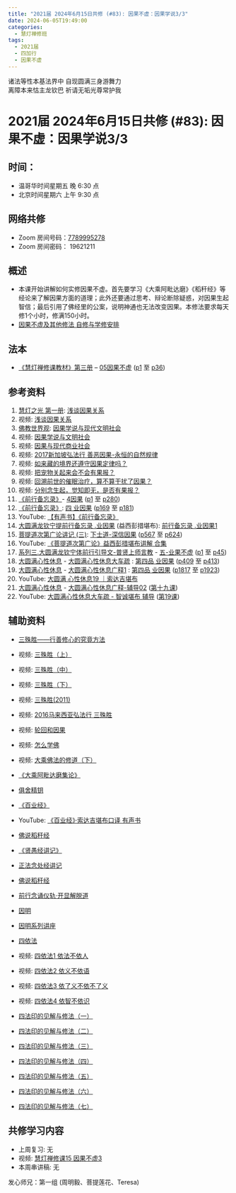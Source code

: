 ```yaml
---
title: "2021届 2024年6月15日共修 (#83): 因果不虚：因果学说3/3"
date: 2024-06-05T19:49:00
categories:
  - 慧灯禅修班
tags:
  - 2021届
  - 四加行
  - 因果不虚
---
```

诸法等性本基法界中 自现圆满三身游舞力\
离障本来怙主龙钦巴 祈请无垢光尊常护我

# 2021届 2024年6月15日共修 (#83): 因果不虚：因果学说3/3

## 时间：

* 温哥华时间星期五 晚 6:30 点
* 北京时间星期六 上午 9:30 点

## 网络共修

* Zoom 房间号码：[7789995278](https://us02web.zoom.us/j/7789995278?pwd=VjZmbWJFY2k2K0E5RVB2cTNIQmhqUT09)
* Zoom 房间密码： 19621211

## 概述

* 本课开始讲解如何实修因果不虚。首先要学习《大乘阿毗达磨》《稻秆经》等经论来了解因果方面的道理；此外还要通过思考、辩论断除疑惑，对因果生起智信；最后引用了佛经里的公案，说明神通也无法改变因果。本修法要求每天修1个小时，修满150小时。
* [因果不虚及其他修法 自修与学修安排 ](https://fohuifayu.com/index.php/huideng-jiangtang/chanxiuke/zen-03/8655-zen03-ygbx)

## 法本

* [《慧灯禅修课教材》第三册](https://huidengchanxiu.net/books/b3/) – [05因果不虚](https://huidengchanxiu.net/books/b3/3-05) ([p1](https://huidengchanxiu.net/books/b3/3-05#p1) 至 [p36](https://huidengchanxiu.net/books/b3/3-05#p36))

## 参考资料

1. [慧灯之光 第一册](https://fohuifayu.com/index.php/huideng-zhiguang/huideng-series/yi-ce): [浅谈因果关系](https://fohuifayu.com/index.php/huideng-zhiguang/huideng-series/135-a00003)
2. 视频: [浅谈因果关系](https://fohuifayu.com/index.php/huideng-jiangtang/chanxiuke/zen-01/8248-l02001)
3. [佛教世界观](https://fohuifayu.com/index.php/huideng-zhiguang/dianzi-congshu/fojiao-shijie-guan): [因果学说与现代文明社会](https://fohuifayu.com/index.php/huideng-zhiguang/dianzi-congshu/fojiao-shijie-guan/8850-a00117)
4. [](https://fohuifayu.com/index.php/huideng-zhiguang/dianzi-congshu/fojiao-shijie-guan/8850-a00117)视频: [因果学说与文明社会](https://fohuifayu.com/index.php/huideng-jiangtang/rensheng-zhihui/fojiao-yuqiye/714-l13047)
5. [](https://fohuifayu.com/index.php/huideng-jiangtang/rensheng-zhihui/fojiao-yuqiye/714-l13047)视频: [因果与现代商业社会](https://fohuifayu.com/index.php/huideng-jiangtang/rensheng-zhihui/fojiao-yuqiye/678-l13051)
6. 视频: [2017新加坡弘法行 善恶因果-永恒的自然规律](https://fohuifayu.com/index.php/huideng-jiangtang/huanqiu-xilie/xin-jia-po/1825-l17021)
7. 视频: [如来藏的境界还遵守因果定律吗？](https://fohuifayu.com/index.php/shipin-jingcui/wenda-zhailu/9233-v22002-v09)
8. 视频: [把宠物关起来会不会有果报？](https://fohuifayu.com/index.php/shipin-jingcui/wenda-zhailu/8118-v21018-v01)
9. 视频: [回溯前世的催眠治疗，算不算干扰了因果？](https://fohuifayu.com/index.php/shipin-jingcui/wenda-zhailu/8117-v21015-v10)
10. 视频: [分别念生起，觉知即无，是否有果报？](https://fohuifayu.com/index.php/shipin-jingcui/wenda-zhailu/4739-V16134-V07?title=%E4%BA%86%E5%87%A1%E5%9B%9B%E8%AE%AD)
11. [《前行备忘录》](https://www.huidengchanxiu.net/refs/bwl)- [4因果](https://www.huidengchanxiu.net/refs/qxbwl/qxxl4-04yg) [](https://www.huidengchanxiu.net/refs/qxbwl/qxxl4-03lh/#%E4%B8%80%E5%BC%95%E5%85%A5)([p1](https://www.huidengchanxiu.net/refs/qxbwl/qxxl4-04yg#p1) 至 [p280](https://www.huidengchanxiu.net/refs/qxbwl/qxxl4-04yg#p280))
12. [《前行备忘录》](https://huidengchanxiu.net/refs/qxbwl/): [四 业因果](https://huidengchanxiu.net/refs/qxbwl/#%E5%9B%9B-%E4%B8%9A%E5%9B%A0%E6%9E%9C) ([p169](https://huidengchanxiu.net/refs/qxbwl/#p169) 至 [p181](https://huidengchanxiu.net/refs/qxbwl/#p181))
13. [](https://huidengchanxiu.net/refs/qxbwl/#%E4%B8%89-%E8%BD%AE%E5%9B%9E%E8%BF%87%E6%82%A3)YouTube: [【有声书】《前行备忘录》](https://www.youtube.com/playlist?list=PLpQ93rK3nqoAm3Uqmur-FOkedJK_jhIzF)
14. [大圆满龙钦宁提前行备忘录 .业因果](https://www.xianmixuezi.com/%E5%A4%A7%E5%9C%86%E6%BB%A1%E5%89%8D%E8%A1%8C/%E7%B3%BB%E5%88%97%E5%9B%9B-%E5%89%8D%E8%A1%8C%E5%A4%87%E5%BF%98%E5%BD%95/%E5%A4%A7%E5%9C%86%E6%BB%A1%E9%BE%99%E9%92%A6%E5%AE%81%E6%8F%90%E5%89%8D%E8%A1%8C%E5%A4%87%E5%BF%98%E5%BD%95-%E4%B8%9A%E5%9B%A0%E6%9E%9C) (益西彭措堪布): [前行备忘录 .业因果1](https://www.xianmixuezi.com/%E5%A4%A7%E5%9C%86%E6%BB%A1%E5%89%8D%E8%A1%8C/%E7%B3%BB%E5%88%97%E5%9B%9B-%E5%89%8D%E8%A1%8C%E5%A4%87%E5%BF%98%E5%BD%95/%E5%A4%A7%E5%9C%86%E6%BB%A1%E9%BE%99%E9%92%A6%E5%AE%81%E6%8F%90%E5%89%8D%E8%A1%8C%E5%A4%87%E5%BF%98%E5%BD%95-%E4%B8%9A%E5%9B%A0%E6%9E%9C/%E5%89%8D%E8%A1%8C%E5%A4%87%E5%BF%98%E5%BD%95-%E4%B8%9A%E5%9B%A0%E6%9E%9C-1)
15. [菩提道次第广论讲记 (三)](https://huidengchanxiu.net/refs/ptdcdgl/3): [下士道-深信因果](https://huidengchanxiu.net/refs/ptdcdgl/3#%E4%B8%8B%E5%A3%AB%E9%81%93-%E6%B7%B1%E4%BF%A1%E5%9B%A0%E6%9E%9C%E7%9B%AE%E5%BD%95) ([p567](https://huidengchanxiu.net/refs/ptdcdgl/3#p567) 至 [p624](https://huidengchanxiu.net/refs/ptdcdgl/3#p624))
16. YouTube: [《菩提道次第广论》益西彭措堪布讲解 合集](https://www.youtube.com/playlist?list=PLvhysUtdbxCBq9MxPLr6pauLmbwndXY9o)
17. [系列三.大圆满龙钦宁体前行引导文-普贤上师言教](https://huidengchanxiu.net/refs/s3) - [](https://huidengchanxiu.net/refs/xmfw/s3/s3-ydw4-lhgh)[五-业果不虚](https://huidengchanxiu.net/refs/xmfw/s3/s3-ydw5-ygbx) ([p1](https://huidengchanxiu.net/refs/xmfw/s3/s3-ydw5-ygbx#p1) 至 [p45](https://huidengchanxiu.net/refs/xmfw/s3/s3-ydw5-ygbx#p45))
18. [大圆满心性休息](https://huidengchanxiu.net/refs/dymxxxx) - [大圆满心性休息大车疏](https://huidengchanxiu.net/refs/dymxxxx/dymxxxx-dcs) : [第四品 业因果](https://huidengchanxiu.net/refs/dymxxxx/dymxxxx-dcs/#%E7%AC%AC%E5%9B%9B%E5%93%81-%E4%B8%9A%E5%9B%A0%E6%9E%9C) ([p409](https://huidengchanxiu.net/refs/dymxxxx/dymxxxx-dcs/#p409) 至 [p413](https://huidengchanxiu.net/refs/dymxxxx/dymxxxx-dcs/#p413))
19. [大圆满心性休息](https://huidengchanxiu.net/refs/dymxxxx) - [大圆满心性休息广释1](https://huidengchanxiu.net/refs/dymxxxx/dymxxxx-gs1) : [第四品 业因果](https://huidengchanxiu.net/refs/dymxxxx/dymxxxx-gs1#%E7%AC%AC%E5%9B%9B%E5%93%81-%E4%B8%9A%E5%9B%A0%E6%9E%9C) ([p1817](https://huidengchanxiu.net/refs/dymxxxx/dymxxxx-gs1#p1817) 至 [p1923](https://huidengchanxiu.net/refs/dymxxxx/dymxxxx-gs1#p1923))
20. YouTube: [大圆满 心性休息19 ｜索达吉堪布](https://www.youtube.com/watch?v=-sllg359GeQ&list=PLAnEIprIVklebrDFUKaC67LssdOO2y87p&index=19)
21. [大圆满心性休息](https://huidengchanxiu.net/refs/dymxxxx) - [大圆满心性休息广释-辅导02](https://huidengchanxiu.net/refs/dymxxxx/fudao/fd-02) ([第十九课](https://huidengchanxiu.net/refs/dymxxxx/fudao/fd-02#%E7%AC%AC%E5%8D%81%E4%B9%9D%E8%AF%BE))
22. YouTube: [大圆满心性休息大车疏 - 智诚堪布 辅导](https://www.youtube.com/playlist?list=PL5y-PP7QihJ1Gh3w_hYZMkn4AWFXr_2iu) ([第19课](https://www.youtube.com/watch?v=RgNyJmEd6_g&list=PL5y-PP7QihJ1Gh3w_hYZMkn4AWFXr_2iu&index=20))

## **辅助资料**[](https://huidengchanxiu.net/refs/misc/zfncj01)[](https://www.huidengvan.com/posts/2023-08-05-2021%E5%B1%8A-2023%E5%B9%B48%E6%9C%8812%E6%97%A5%E5%85%B1%E4%BF%AE-46-%E8%BD%AE%E5%9B%9E%E8%BF%87%E6%82%A3%E6%95%B4%E4%BD%932-2%E4%B8%89%E6%A0%B9%E6%9C%AC%E8%8B%A6/)

* [](https://www.huidengvan.com/tags/%E4%BD%9B%E8%AF%B4%E7%A8%BB%E7%A7%86%E7%BB%8F/)[三殊胜——行善修心的究竟方法](https://fohuifayu.com/index.php/huideng-zhiguang/huideng-series/131-a00002?title=)[](https://fohuifayu.com/index.php/huideng-zhiguang/huideng-series/131-a00002?title=) 
* 视频: [三殊胜（上）](https://fohuifayu.com/index.php/huideng-jiangtang/fofa-jianxiu/jichu-zhishi/519-l14011?title=)
* 视频: [](https://fohuifayu.com/index.php/shipin-jingcui/wenda-zhailu/9233-v22002-v09)[三殊胜（中）](https://fohuifayu.com/index.php/huideng-jiangtang/fofa-jianxiu/jichu-zhishi/520-l14012?title=)
* 视频: [](https://fohuifayu.com/index.php/shipin-jingcui/wenda-zhailu/9233-v22002-v09)[三殊胜（下）](https://fohuifayu.com/index.php/huideng-jiangtang/chanxiuke/zen-01/8243-l14013?title=)
* [](https://fohuifayu.com/index.php/huideng-jiangtang/chanxiuke/zen-01/8243-l14013?title=)视频: [三殊胜(2011) ](https://fohuifayu.com/index.php/huideng-jiangtang/fofa-jianxiu/jichu-zhishi/702-l11028?title=)
* 视频: [2016马来西亚弘法行 三殊胜](https://fohuifayu.com/index.php/huideng-jiangtang/huanqiu-xilie/malai-xiya/1151-l16017?title=)
* 视频: [轮回和因果](https://fohuifayu.com/index.php/huideng-jiangtang/fofa-jianxiu/chuli-xin/739-l11049)
* 视频: [怎么学佛](https://fohuifayu.com/index.php/huideng-jiangtang/rensheng-zhihui/renshengzhihui-xilie/705-l10028)
* 视频: [大乘佛法的修道（下）](https://fohuifayu.com/index.php/huideng-jiangtang/fofa-jianxiu/xiuxing-cidi/701-l10020)
* [《大乘阿毗达磨集论》](https://culture.pkstate.com/jingshu/5287.html)
* [俱舍精钥](https://www.riyuebianzhao.com/%E4%BA%94%E8%AE%BA/%E4%BF%B1%E8%88%8D%E7%B2%BE%E9%92%A5)
* [《百业经》](https://huidengchanxiu.net/refs/misc/byj)
* YouTube: [《百业经》·索达吉堪布口译 有声书](https://www.youtube.com/playlist?list=PLYOi3WbNHCBtsHH6QTrxVJuvBtiNHWdj6)
* [佛说稻秆经](https://www.huidengvan.com/tags/%E4%BD%9B%E8%AF%B4%E7%A8%BB%E7%A7%86%E7%BB%8F/)
* [](https://fohuifayu.com/index.php/other-column/xiangguan-jinglun/jingdian/yuanqi-jing/8377-d33?title=)[《贤愚经讲记》](https://www.xianmixuezi.com/%E4%BD%9B%E7%BB%8F%E5%AE%9D%E5%85%B8%E7%B3%BB%E5%88%97/%E8%B4%A4%E6%84%9A%E7%BB%8F)
* [正法念处经讲记](https://www.xianmixuezi.com/%E4%BD%9B%E7%BB%8F%E5%AE%9D%E5%85%B8%E7%B3%BB%E5%88%97/%E6%AD%A3%E6%B3%95%E5%BF%B5%E5%A4%84%E7%BB%8F)
* [佛说稻秆经](https://www.huidengvan.com/tags/%E4%BD%9B%E8%AF%B4%E7%A8%BB%E7%A7%86%E7%BB%8F/)
* [前行念诵仪轨·开显解脱道](https://fohuifayu.com/index.php/huideng-zhiguang/huideng-chanxiu/di-si-ce/9204-a00540?title=)
* [](https://culture.pkstate.com/jingshu/5287.html)[因明](https://www.zhihuihai.net/%E5%AD%A6%E4%BD%9B%E4%B9%8B%E5%AE%B6/%E4%BA%94%E9%83%A8%E5%A4%A7%E8%AE%BA/%E5%9B%A0%E6%98%8E)
*   [因明系列讲座](https://www.riyuebianzhao.com/%E7%B3%BB%E5%88%97%E8%AE%B2%E5%BA%A7/%E5%9B%A0%E6%98%8E%E7%B3%BB%E5%88%97%E8%AE%B2%E5%BA%A7)


* [](https://fohuifayu.com/index.php/other-column/xiangguan-jinglun/jingdian/yuanqi-jing/8377-d33?title=)[四依法](https://fohuifayu.com/index.php/huideng-zhiguang/huideng-series/ba-ce/172-a00083?title=)
* 视频: [四依法1 依法不依人](https://fohuifayu.com/index.php/huideng-jiangtang/fofa-jianxiu/si-yi-fa/820-l09010?title=)
* 视频: [四依法2 依义不依语](https://fohuifayu.com/index.php/huideng-jiangtang/fofa-jianxiu/si-yi-fa/821-l09011?title=)
* 视频: [四依法3 依了义不依不了义](https://fohuifayu.com/index.php/huideng-jiangtang/fofa-jianxiu/si-yi-fa/822-l09012?title=)
* 视频: [四依法4 依智不依识](https://fohuifayu.com/index.php/huideng-jiangtang/fofa-jianxiu/si-yi-fa/823-l09013?title=)
* [四法印的见解与修法（一）](https://fohuifayu.com/index.php/huideng-zhiguang/huideng-series/er-ce/224-a00061)
* [四法印的见解与修法（二）](https://fohuifayu.com/index.php/huideng-zhiguang/huideng-series/er-ce/218-a00062)
* [四法印的见解与修法（三）](https://fohuifayu.com/index.php/huideng-zhiguang/huideng-series/er-ce/219-a00063)
* [四法印的见解与修法（四）](https://fohuifayu.com/index.php/huideng-zhiguang/huideng-series/er-ce/220-a00064)
* [四法印的见解与修法（五）](https://fohuifayu.com/index.php/huideng-zhiguang/huideng-series/er-ce/221-a00065)
* [四法印的见解与修法（六）](https://fohuifayu.com/index.php/huideng-zhiguang/huideng-series/er-ce/222-a00066)
* [四法印的见解与修法（七） ](https://fohuifayu.com/index.php/huideng-zhiguang/huideng-series/er-ce/223-a00067)



## **共修学习内容**

* 上周复习: [](https://www.huidengvan.com/f/up/%E4%B8%B2%E8%AE%B2%E7%A8%BF-%E7%94%9F%E8%8B%A6%E8%80%81%E8%8B%A6.ppt)[](https://www.huidengvan.com/f/up/%E4%B8%8A%E5%91%A8%E5%A4%8D%E4%B9%A0-%E7%97%85%E8%8B%A6.docx)[](https://www.huidengvan.com/f/up/%E4%B8%B2%E8%AE%B2%E7%A8%BF-%E7%88%B1%E5%88%AB%E7%A6%BB%E8%8B%A6.docx)[](/f/up/上周复习-不欲临苦.docx)无
* [](/f/up/串讲稿-人生八苦.pdf)视频: [](https://fohuifayu.com/index.php/huideng-jiangtang/fofa-jianxiu/chuli-xin/671-l11034)[慧灯禅修课15 因果不虚3](https://fohuifayu.com/index.php/huideng-jiangtang/chanxiuke/zen-03/1751-l16133)
* 本周串讲稿: 无

发心师兄：第一组 (周明毅、菩提莲花、Teresa)
